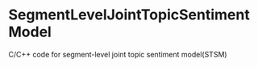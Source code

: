# SegmentLevelJointTopicSentimentModel
C/C++ code for segment-level joint topic sentiment model(STSM)
